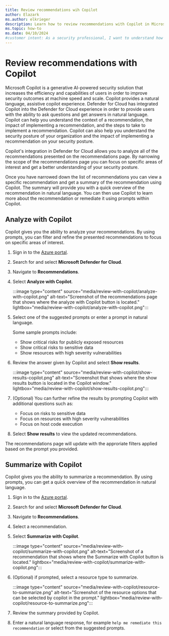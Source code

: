 ```yaml
---
title: Review recommendations wih Copilot
author: Elazark
ms.author: elkrieger
description: Learn how to review recommendations with Copilot in Microsoft Defender for Cloud.
ms.topic: how-to
ms.date: 04/10/2024
#customer intent: As a security professional, I want to understand how to use Copilot to review recommendations in Defender for Cloud so that I can improve my security posture.
---
```


# Review recommendations with Copilot

Microsoft Copilot is a generative AI-powered security solution that increases the efficiency and capabilities of users in order to improve security outcomes at machine speed and scale. Copilot provides a natural language, assistive copilot experience. Defender for Cloud has integrated Copilot into the Defender for Cloud experience in order to provide users with the ability to ask questions and get answers in natural language. Copilot can help you understand the context of a recommendation, the impact of implementing a recommendation, and the steps to take to implement a recommendation. Copilot can also help you understand the security posture of your organization and the impact of implementing a recommendation on your security posture.

Copilot's integration in Defender for Cloud allows you to analyze all of the recommendations presented on the recommendations page. By narrowing the scope of the recommendations page you can focus on specific areas of interest and get a better understanding of your security posture.

Once you have narrowed down the list of recommendations you can view a specific recommendation and get a summary of the recommendation using Copilot. The summary will provide you with a quick overview of the recommendation in natural language. You can then use Copilot to learn more about the recommendation or remediate it using prompts within Copilot.

## Analyze with Copilot

Copilot gives you the ability to analyze your recommendations. By using prompts, you can filter and refine the presented recommendations to focus on specific areas of interest.

1. Sign in to the [Azure portal](https://portal.azure.com).

1. Search for and select **Microsoft Defender for Cloud**.

1. Navigate to **Recommendations**.

1. Select **Analyze with Copilot**.

    :::image type="content" source="media/review-with-copilot/analyze-with-copilot.png" alt-text="Screenshot of the recommendations page that shows where the analyze with Copilot button is located." lightbox="media/review-with-copilot/analyze-with-copilot.png":::

1. Select one of the suggested prompts or enter a prompt in natural language.

    Some sample prompts include:

    - Show critical risks for publicly exposed resources
    - Show critical risks to sensitive data
    - Show resources with high severity vulnerabilities

1. Review the answer given by Copilot and select **Show results**.

    :::image type="content" source="media/review-with-copilot/show-results-copilot.png" alt-text="Screenshot that shows where the show results button is located in the Copilot window." lightbox="media/review-with-copilot/show-results-copilot.png":::

1. (Optional) You can further refine the results by prompting Copilot with additional questions such as:

    - Focus on risks to sensitive data
    - Focus on resources with high severity vulnerabilities
    - Focus on host code execution

1. Select **Show results** to view the updated recommendations.

The recommendations page will update with the approriate filters applied based on the prompt you provided.

## Summarize with Copilot

Copilot gives you the ability to summarize a recommendation. By using prompts, you can get a quick overview of the recommendation in natural language.

1. Sign in to the [Azure portal](https://portal.azure.com).

1. Search for and select **Microsoft Defender for Cloud**.

1. Navigate to **Recommendations**.

1. Select a recommendation.

1. Select **Summarize with Copilot**.

    :::image type="content" source="media/review-with-copilot/summarize-with-copilot.png" alt-text="Screenshot of a recommendation that shows where the Summarize with Copilot button is located." lightbox="media/review-with-copilot/summarize-with-copilot.png":::

1. (Optional) if prompted, select a resource type to summarize.

    :::image type="content" source="media/review-with-copilot/resource-to-summarize.png" alt-text="Screenshot of the resource options that can be selected by copilot in the prompt." lightbox="media/review-with-copilot/resource-to-summarize.png":::

1. Review the summary provided by Copilot.

1. Enter a natural language response, for example `help me remediate this recommendation` or select from the suggested prompts.



    

